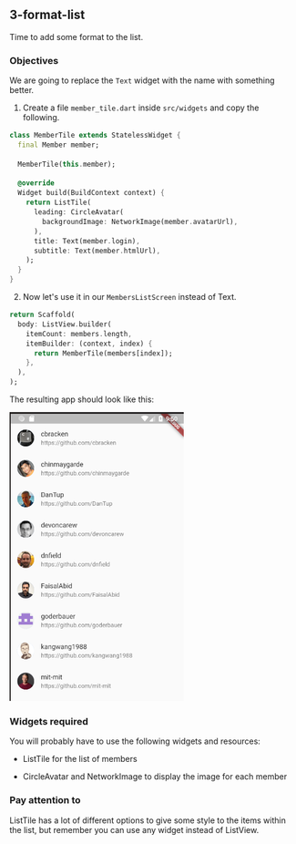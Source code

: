 ## 3-format-list

Time to add some format to the list.

### Objectives

We are going to replace the `Text` widget with the name with something better.

1. Create a file `member_tile.dart` inside `src/widgets` and copy the following.

```dart
class MemberTile extends StatelessWidget {
  final Member member;

  MemberTile(this.member);

  @override
  Widget build(BuildContext context) {
    return ListTile(
      leading: CircleAvatar(
        backgroundImage: NetworkImage(member.avatarUrl),
      ),
      title: Text(member.login),
      subtitle: Text(member.htmlUrl),
    );
  }
}
```

2. Now let's use it in our `MembersListScreen` instead of Text.

```dart
return Scaffold(
  body: ListView.builder(
    itemCount: members.length,
    itemBuilder: (context, index) {
      return MemberTile(members[index]);
    },
  ),
);
```

The resulting app should look like this:

![format-list](./images/3-format-list.png)

### Widgets required

You will probably have to use the following widgets and resources:

- ListTile for the list of members

- CircleAvatar and NetworkImage to display the image for each member

### Pay attention to

ListTile has a lot of different options to give some style to the items within the list, but remember you can use any widget instead of ListView.
